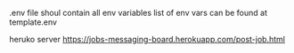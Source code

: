 .env file shoul contain all env variables
list of env vars can be found at template.env

heruko server
https://jobs-messaging-board.herokuapp.com/post-job.html
